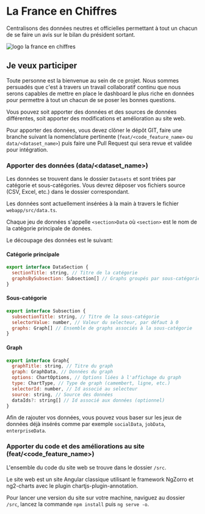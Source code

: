 # La France en Chiffres

Centralisons des données neutres et officielles permettant à tout un chacun de se faire un avis sur le bilan du président sortant.

![logo la france en chiffres](https://lafrance.enchiffres.fr/assets/images/home-img-og.jpg)

## Je veux participer

Toute personne est la bienvenue au sein de ce projet. Nous sommes persuadés que c'est à travers un travail collaboratif continu que nous serons capables de mettre en place le dashboard le plus riche en données pour permettre à tout un chacun de se poser les bonnes questions.

Vous pouvez soit apporter des données et des sources de données différentes, soit apporter des modifications et amélioration au site web.

Pour apporter des données, vous devez clôner le dépôt GIT, faire une branche suivant la nomenclature pertinente (`feat/<code_feature_name>` ou `data/<dataset_name>`) puis faire une Pull Request qui sera revue et validée pour intégration.

### Apporter des données (data/<dataset_name>)

Les données se trouvent dans le dossier `Datasets` et sont triées par catégorie et sous-catégories. Vous devrez déposer vos fichiers source (CSV, Excel, etc.) dans le dossier correspondant.

Les données sont actuellement insérées à la main à travers le fichier `webapp/src/data.ts`.

Chaque jeu de données s'appelle `<section>Data` où `<section>` est le nom de la catégorie principale de donées. 

Le découpage des données est le suivant:

#### Catégorie principale

```javascript
export interface DataSection {
  sectionTitle: string, // Titre de la catégorie
  graphsBySubsection: Subsection[] // Graphs groupés par sous-catégorie
}
```

#### Sous-catégorie

```javascript
export interface Subsection {
  subsectionTitle: string, // Titre de la sous-catégorie
  selectorValue: number, // Valeur du selecteur, par défaut à 0
  graphs: Graph[] // Ensemble de graphs associés à la sous-catégorie
}
```

#### Graph

```javascript
export interface Graph{
  graphTitle: string, // Titre du graph
  graph: GraphData, // Données du graph
  options: ChartOptions, // Options liées à l'affichage du graph
  type: ChartType, // Type de graph (camembert, ligne, etc.)
  selectorId: number, // Id associé au selecteur
  source: string, // Source des données
  dataIds?: string[] // Id associé aux données (optionnel)
}
```

Afin de rajouter vos données, vous pouvez vous baser sur les jeux de données déjà insérés comme par exemple `socialData`, `jobData`, `enterpriseData`.

### Apporter du code et des améliorations au site (feat/<code_feature_name>)

L'ensemble du code du site web se trouve dans le dossier `/src`.

Le site web est un site Angular classique utilisant le framework NgZorro et ng2-charts avec le plugin chartjs-plugin-annotation.

Pour lancer une version du site sur votre machine, naviguez au dossier `/src`, lancez la commande `npm install` puis `ng serve -o`.